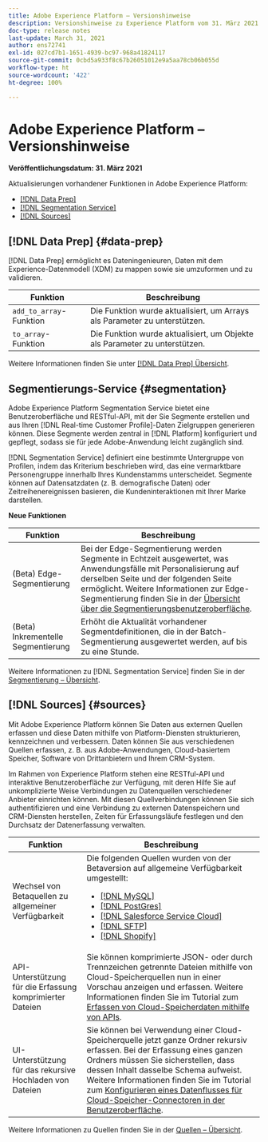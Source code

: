 ```yaml
---
title: Adobe Experience Platform – Versionshinweise
description: Versionshinweise zu Experience Platform vom 31. März 2021.
doc-type: release notes
last-update: March 31, 2021
author: ens72741
exl-id: 027cd7b1-1651-4939-bc97-968a41824117
source-git-commit: 0cbd5a933f8c67b26051012e9a5aa78cb06b055d
workflow-type: ht
source-wordcount: '422'
ht-degree: 100%

---
```


# Adobe Experience Platform – Versionshinweise

**Veröffentlichungsdatum: 31. März 2021**

Aktualisierungen vorhandener Funktionen in Adobe Experience Platform:

- [[!DNL Data Prep]](#data-prep)
- [[!DNL Segmentation Service]](#segmentation)
- [[!DNL Sources]](#sources)

## [!DNL Data Prep] {#data-prep}

[!DNL Data Prep] ermöglicht es Dateningenieuren, Daten mit dem Experience-Datenmodell (XDM) zu mappen sowie sie umzuformen und zu validieren.

| Funktion | Beschreibung |
| ------- | ----------- |
| `add_to_array`-Funktion | Die Funktion wurde aktualisiert, um Arrays als Parameter zu unterstützen. |
| `to_array`-Funktion | Die Funktion wurde aktualisiert, um Objekte als Parameter zu unterstützen. |

Weitere Informationen finden Sie unter [[!DNL Data Prep] Übersicht](../../data-prep/home.md).

## Segmentierungs-Service {#segmentation}

Adobe Experience Platform Segmentation Service bietet eine Benutzeroberfläche und RESTful-API, mit der Sie Segmente erstellen und aus Ihren [!DNL Real-time Customer Profile]-Daten Zielgruppen generieren können. Diese Segmente werden zentral in [!DNL Platform] konfiguriert und gepflegt, sodass sie für jede Adobe-Anwendung leicht zugänglich sind.

[!DNL Segmentation Service] definiert eine bestimmte Untergruppe von Profilen, indem das Kriterium beschrieben wird, das eine vermarktbare Personengruppe innerhalb Ihres Kundenstamms unterscheidet. Segmente können auf Datensatzdaten (z. B. demografische Daten) oder Zeitreihenereignissen basieren, die Kundeninteraktionen mit Ihrer Marke darstellen.

**Neue Funktionen**

| Funktion | Beschreibung |
| ------- | ----------- |
| (Beta) Edge-Segmentierung | Bei der Edge-Segmentierung werden Segmente in Echtzeit ausgewertet, was Anwendungsfälle mit Personalisierung auf derselben Seite und der folgenden Seite ermöglicht. Weitere Informationen zur Edge-Segmentierung finden Sie in der [Übersicht über die Segmentierungsbenutzeroberfläche](../../segmentation/ui/overview.md). |
| (Beta) Inkrementelle Segmentierung | Erhöht die Aktualität vorhandener Segmentdefinitionen, die in der Batch-Segmentierung ausgewertet werden, auf bis zu eine Stunde. |

Weitere Informationen zu [!DNL Segmentation Service] finden Sie in der [Segmentierung – Übersicht](../../segmentation/home.md).

## [!DNL Sources] {#sources}

Mit Adobe Experience Platform können Sie Daten aus externen Quellen erfassen und diese Daten mithilfe von Platform-Diensten strukturieren, kennzeichnen und verbessern. Daten können Sie aus verschiedenen Quellen erfassen, z. B. aus Adobe-Anwendungen, Cloud-basiertem Speicher, Software von Drittanbietern und Ihrem CRM-System.

Im Rahmen von Experience Platform stehen eine RESTful-API und interaktive Benutzeroberfläche zur Verfügung, mit deren Hilfe Sie auf unkomplizierte Weise Verbindungen zu Datenquellen verschiedener Anbieter einrichten können. Mit diesen Quellverbindungen können Sie sich authentifizieren und eine Verbindung zu externen Datenspeichern und CRM-Diensten herstellen, Zeiten für Erfassungsläufe festlegen und den Durchsatz der Datenerfassung verwalten.

| Funktion | Beschreibung |
| ------- | ----------- |
| Wechsel von Betaquellen zu allgemeiner Verfügbarkeit | Die folgenden Quellen wurden von der Betaversion auf allgemeine Verfügbarkeit umgestellt: <ul><li>[[!DNL MySQL]](../../sources/connectors/databases/mysql.md)</li><li>[[!DNL PostGres]](../../sources/connectors/databases/postgres.md)</li><li>[[!DNL Salesforce Service Cloud]](../../sources/connectors/customer-success/salesforce-service-cloud.md)</li><li>[[!DNL SFTP]](../../sources/connectors/cloud-storage/sftp.md)</li><li>[[!DNL Shopify]](../../sources/connectors/ecommerce/shopify.md)</li></ul> |
| API-Unterstützung für die Erfassung komprimierter Dateien | Sie können komprimierte JSON- oder durch Trennzeichen getrennte Dateien mithilfe von Cloud-Speicherquellen nun in einer Vorschau anzeigen und erfassen. Weitere Informationen finden Sie im Tutorial zum [Erfassen von Cloud-Speicherdaten mithilfe von APIs](../../sources/tutorials/api/collect/cloud-storage.md). |
| UI-Unterstützung für das rekursive Hochladen von Dateien | Sie können bei Verwendung einer Cloud-Speicherquelle jetzt ganze Ordner rekursiv erfassen. Bei der Erfassung eines ganzen Ordners müssen Sie sicherstellen, dass dessen Inhalt dasselbe Schema aufweist. Weitere Informationen finden Sie im Tutorial zum [Konfigurieren eines Datenflusses für Cloud-Speicher-Connectoren in der Benutzeroberfläche](../../sources/tutorials/ui/dataflow/batch/cloud-storage.md). |

Weitere Informationen zu Quellen finden Sie in der [Quellen – Übersicht](../../sources/home.md).
